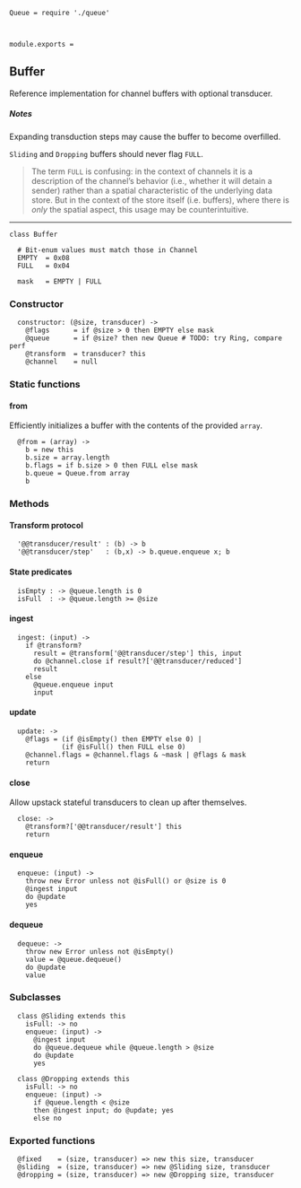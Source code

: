     Queue = require './queue'



    module.exports =




## Buffer

Reference implementation for channel buffers with optional transducer.


##### Notes

Expanding transduction steps may cause the buffer to become overfilled.

`Sliding` and `Dropping` buffers should never flag `FULL`.

> The term `FULL` is confusing: in the context of channels it is a description
  of the channel’s behavior (i.e., whether it will detain a sender) rather than
  a spatial characteristic of the underlying data store. But in the context of
  the store itself (i.e. buffers), where there is *only* the spatial aspect,
  this usage may be counterintuitive.

---

    class Buffer

      # Bit-enum values must match those in Channel
      EMPTY  = 0x08
      FULL   = 0x04

      mask   = EMPTY | FULL


### Constructor

      constructor: (@size, transducer) ->
        @flags      = if @size > 0 then EMPTY else mask
        @queue      = if @size? then new Queue # TODO: try Ring, compare perf
        @transform  = transducer? this
        @channel    = null



### Static functions


#### from

Efficiently initializes a buffer with the contents of the provided `array`.

      @from = (array) ->
        b = new this
        b.size = array.length
        b.flags = if b.size > 0 then FULL else mask
        b.queue = Queue.from array
        b



### Methods


#### Transform protocol

      '@@transducer/result' : (b) -> b
      '@@transducer/step'   : (b,x) -> b.queue.enqueue x; b


#### State predicates

      isEmpty : -> @queue.length is 0
      isFull  : -> @queue.length >= @size


#### ingest

      ingest: (input) ->
        if @transform?
          result = @transform['@@transducer/step'] this, input
          do @channel.close if result?['@@transducer/reduced']
          result
        else
          @queue.enqueue input
          input


#### update

      update: ->
        @flags = (if @isEmpty() then EMPTY else 0) |
                 (if @isFull() then FULL else 0)
        @channel.flags = @channel.flags & ~mask | @flags & mask
        return


#### close

Allow upstack stateful transducers to clean up after themselves.

      close: ->
        @transform?['@@transducer/result'] this
        return


#### enqueue

      enqueue: (input) ->
        throw new Error unless not @isFull() or @size is 0
        @ingest input
        do @update
        yes


#### dequeue

      dequeue: ->
        throw new Error unless not @isEmpty()
        value = @queue.dequeue()
        do @update
        value



### Subclasses

      class @Sliding extends this
        isFull: -> no
        enqueue: (input) ->
          @ingest input
          do @queue.dequeue while @queue.length > @size
          do @update
          yes

      class @Dropping extends this
        isFull: -> no
        enqueue: (input) ->
          if @queue.length < @size
          then @ingest input; do @update; yes
          else no



### Exported functions

      @fixed    = (size, transducer) => new this size, transducer
      @sliding  = (size, transducer) => new @Sliding size, transducer
      @dropping = (size, transducer) => new @Dropping size, transducer

